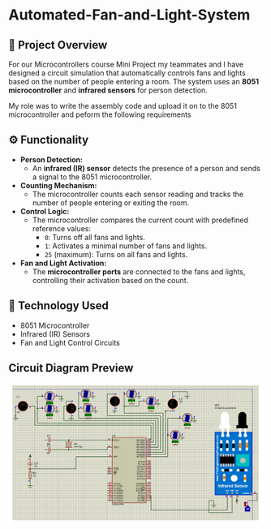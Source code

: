 # Automated-Fan-and-Light-System

## 📌 Project Overview
For our Microcontrollers course Mini Project my teammates and I have designed a circuit simulation that automatically controls fans and lights based on the number of people entering a room. The system uses an **8051 microcontroller** and **infrared sensors** for person detection.

My role was to write the assembly code and upload it on to the 8051 microcontroller and peform the following requirements


## ⚙️ Functionality
- **Person Detection:**  
  - An **infrared (IR) sensor** detects the presence of a person and sends a signal to the 8051 microcontroller.  
- **Counting Mechanism:**  
  - The microcontroller counts each sensor reading and tracks the number of people entering or exiting the room.  
- **Control Logic:**  
  - The microcontroller compares the current count with predefined reference values:  
    - `0`: Turns off all fans and lights.  
    - `1`: Activates a minimal number of fans and lights.  
    - `25` (maximum): Turns on all fans and lights.  
- **Fan and Light Activation:**  
  - The **microcontroller ports** are connected to the fans and lights, controlling their activation based on the count.

## 🔧 Technology Used
- 8051 Microcontroller  
- Infrared (IR) Sensors  
- Fan and Light Control Circuits

## Circuit Diagram Preview
![image_alt](https://github.com/shanks005/Automated-Fan-and-Light-System/blob/c97a81dd2fa80ccdd7c31a00b7242efb98294362/circuit_diagram.png)
